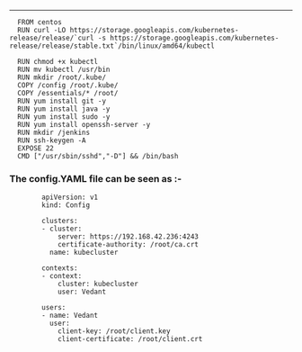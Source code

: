 _________________________________________________________________________________________________________

      FROM centos 
      RUN curl -LO https://storage.googleapis.com/kubernetes-release/release/`curl -s https://storage.googleapis.com/kubernetes-release/release/stable.txt`/bin/linux/amd64/kubectl

      RUN chmod +x kubectl
      RUN mv kubectl /usr/bin
      RUN mkdir /root/.kube/
      COPY /config /root/.kube/
      COPY /essentials/* /root/
      RUN yum install git -y
      RUN yum install java -y
      RUN yum install sudo -y
      RUN yum install openssh-server -y
      RUN mkdir /jenkins
      RUN ssh-keygen -A
      EXPOSE 22
      CMD ["/usr/sbin/sshd","-D"] && /bin/bash
      
### The config.YAML file can be seen as :-

            apiVersion: v1
            kind: Config

            clusters:
            - cluster:
                server: https://192.168.42.236:4243
                certificate-authority: /root/ca.crt
              name: kubecluster

            contexts:
            - context:
                cluster: kubecluster
                user: Vedant

            users:
            - name: Vedant
              user:
                client-key: /root/client.key
                client-certificate: /root/client.crt
